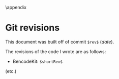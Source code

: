 \appendix

# Git revisions

This document was built off of commit `$rev$` ($date$).

The revisions of the code I wrote are as follows:
- BencodeKit: `$shortRev$`

(etc.)
